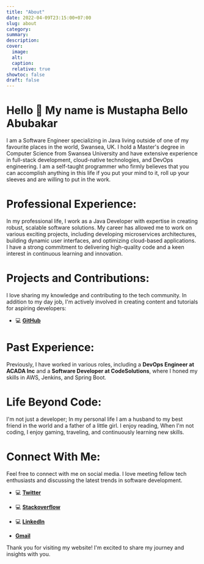 ```yaml
---
title: "About"
date: 2022-04-09T23:15:00+07:00
slug: about
category:
summary:
description: 
cover:
  image:
  alt:
  caption: 
  relative: true
showtoc: false
draft: false
---
```



# Hello 👋 **My name is Mustapha Bello Abubakar**

 I am a Software Engineer specializing in Java living outside of one of my favourite places in the world, Swansea, UK. I hold a Master's degree in Computer Science from Swansea University and have extensive experience in full-stack development, cloud-native technologies, and DevOps engineering.
  I am a self-taught programmer who firmly believes that you can accomplish anything in this life if you put your mind to it, roll up your sleeves and are willing to put in the work.

# Professional Experience:

In my professional life, I work as a Java Developer with expertise in creating robust, scalable software solutions. My career has allowed me to work on various exciting projects, including developing microservices architectures, building dynamic user interfaces, and optimizing cloud-based applications. I have a strong commitment to delivering high-quality code and a keen interest in continuous learning and innovation.

# Projects and Contributions:

I love sharing my knowledge and contributing to the tech community. In addition to my day job, I'm actively involved in creating content and tutorials for aspiring developers:

- 💻 [**GitHub**](https://github.com/bello1470/)

# Past Experience:

Previously, I have worked in various roles, including a **DevOps Engineer at ACADA Inc** and a **Software Developer at CodeSolutions**, where I honed my skills in AWS, Jenkins, and Spring Boot.

# Life Beyond Code:

I'm not just a developer; In my personal life I am a husband to my best friend in the world and a father of a little girl. I enjoy reading, When I'm not coding, I enjoy gaming, traveling, and continuously learning new skills.

# Connect With Me:

Feel free to connect with me on social media. I love meeting fellow tech enthusiasts and discussing the latest trends in software development.

  - 💻 [**Twitter**](https://x.com/Bellotechie)

  
   - 💻 [**Stackoverflow**](https://stackoverflow.com/users/23137228/bellotech)



 - 💻 [**Linkedln**](https://www.linkedin.com/in/mustapha-abubakar-9a55a1125/)

 -  [**Gmail**](abubakarbello264@gmail.com)

Thank you for visiting my website! I'm excited to share my journey and insights with you.